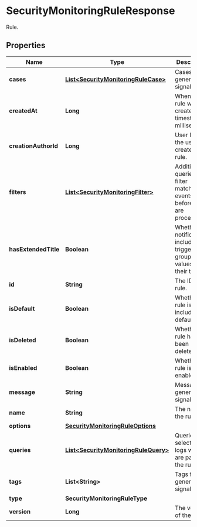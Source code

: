 

# SecurityMonitoringRuleResponse

Rule.

## Properties

Name | Type | Description | Notes
------------ | ------------- | ------------- | -------------
**cases** | [**List&lt;SecurityMonitoringRuleCase&gt;**](SecurityMonitoringRuleCase.md) | Cases for generating signals. |  [optional]
**createdAt** | **Long** | When the rule was created, timestamp in milliseconds. |  [optional]
**creationAuthorId** | **Long** | User ID of the user who created the rule. |  [optional]
**filters** | [**List&lt;SecurityMonitoringFilter&gt;**](SecurityMonitoringFilter.md) | Additional queries to filter matched events before they are processed. |  [optional]
**hasExtendedTitle** | **Boolean** | Whether the notifications include the triggering group-by values in their title. |  [optional]
**id** | **String** | The ID of the rule. |  [optional]
**isDefault** | **Boolean** | Whether the rule is included by default. |  [optional]
**isDeleted** | **Boolean** | Whether the rule has been deleted. |  [optional]
**isEnabled** | **Boolean** | Whether the rule is enabled. |  [optional]
**message** | **String** | Message for generated signals. |  [optional]
**name** | **String** | The name of the rule. |  [optional]
**options** | [**SecurityMonitoringRuleOptions**](SecurityMonitoringRuleOptions.md) |  |  [optional]
**queries** | [**List&lt;SecurityMonitoringRuleQuery&gt;**](SecurityMonitoringRuleQuery.md) | Queries for selecting logs which are part of the rule. |  [optional]
**tags** | **List&lt;String&gt;** | Tags for generated signals. |  [optional]
**type** | **SecurityMonitoringRuleType** |  |  [optional]
**version** | **Long** | The version of the rule. |  [optional]



